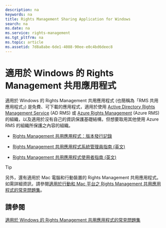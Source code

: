 ```yaml
---
description: na
keywords: na
title: Rights Management Sharing Application for Windows
search: na
ms.date: na
ms.service: rights-management
ms.tgt_pltfrm: na
ms.topic: article
ms.assetid: 7d8a8abe-6de1-4088-90ee-e0c4bd6deec8
---
```

# 適用於 Windows 的 Rights Management 共用應用程式
適用於 Windows 的 Rights Management 共用應用程式 (也簡稱為「RMS 共用應用程式」) 是免費、可下載的應用程式，適用於使用 [Active Directory Rights Management Service](https://technet.microsoft.com/library/cc772403.aspx) (AD RMS) 或 [Azure Rights Management](https://technet.microsoft.com/library/jj585024.aspx) (Azure RMS) 的組織，以及適用於沒有自己的資訊保護基礎結構，但想要取用其他使用 Azure RMS 的組織所保護之內容的組織。

-   [Rights Management 共用應用程式：版本發行記錄](../Topic/Rights_Management_sharing_application__Version_release_history.md)

-   [Rights Management 共用應用程式系統管理員指南 &#40;英文&#41;](../Topic/Rights_Management_sharing_application_administrator_guide.md)

-   [Rights Management 共用應用程式使用者指南 &#40;英文&#41;](../Topic/Rights_Management_sharing_application_user_guide.md)

> [!TIP]
> 另外，還有適用於 Mac 電腦和行動裝置的 Rights Management 共用應用程式。 如需詳細資訊，請參閱[適用於行動和 Mac 平台之 Rights Management 共用應用程式的常見問題集](http://technet.microsoft.com/dn451248)。

## 請參閱
[適用於 Windows 的 Rights Management 共用應用程式的常見問題集](http://technet.microsoft.com/dn467883)

